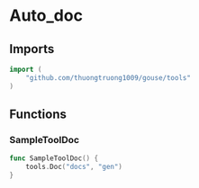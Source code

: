 # Auto_doc

## Imports

```go
import (
	"github.com/thuongtruong1009/gouse/tools"
)
```
## Functions


### SampleToolDoc

```go
func SampleToolDoc() {
	tools.Doc("docs", "gen")
}
```
